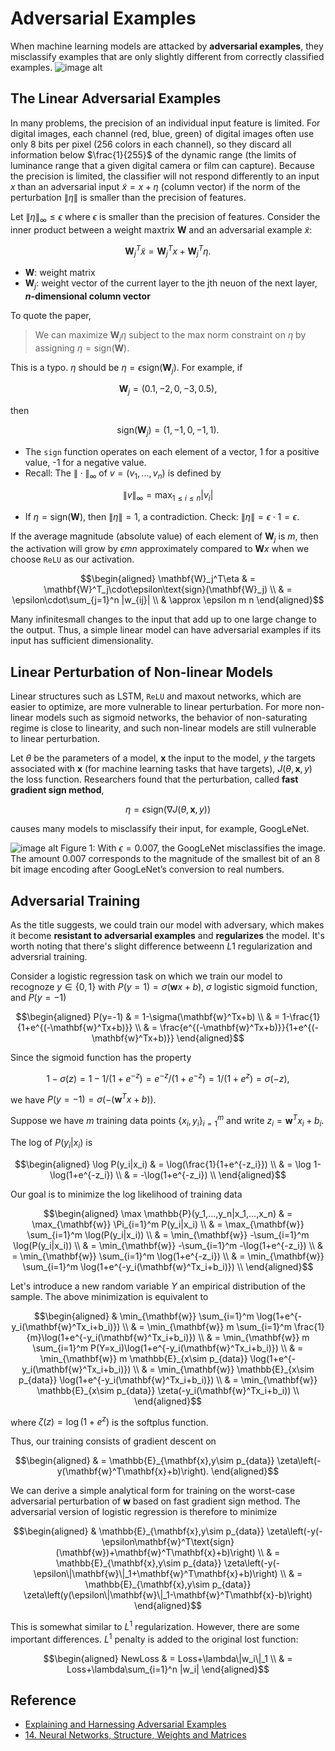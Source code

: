 # Adversarial Examples
When machine learning models are attacked by **adversarial examples**, they misclassify examples that are only slightly different from correctly classified examples. 
![image alt](https://github.com/levi0206/ML-group-github/blob/0f7eda42f618ef8854663d61ca506862cdc57870/image/panda%20gibbon.png)

## The Linear Adversarial Examples
In many problems, the precision of an individual input feature is limited. For digital images, each channel (red, blue, green) of digital images often use only 8 bits per pixel (256 colors in each channel), so they discard all information below $`\frac{1}{255}`$ of the dynamic range (the limits of luminance range that a given digital camera or film can capture). Because the precision is limited, the classifier will not respond differently to an input $x$ than an adversarial input $\tilde{x}=x+\eta$ (column vector) if the norm of the perturbation $`\| \eta\|`$ is smaller than the precision of features. 

Let $`\|\eta\|_{\infty}\leq\epsilon`$ where $`\epsilon`$ is smaller than the precision of features. Consider the inner product between a weight maxtrix $\mathbf{W}$ and an adversarial example $`\tilde{x}`$:
```math
\mathbf{W}^T_j\tilde{x}=\mathbf{W}^T_j x+\mathbf{W}_j^T\eta.
```
- $\mathbf{W}$: weight matrix
- $\mathbf{W}_j$: weight vector of the current layer to the jth neuon of the next layer, **$n$-dimensional column vector**
  
To quote the paper,
> We can maximize $`\mathbf{W}_j\eta`$ subject to the max norm constraint on $\eta$ by assigning $`\eta=\text{sign}(\mathbf{W})`$.

This is a typo. $\eta$ should be $`\eta=\epsilon\text{sign}(\mathbf{W}_j)`$. For example, if
```math
\mathbf{W}_j=(0.1,-2,0,-3,0.5),
```
then
```math
\text{sign}(\mathbf{W}_j)=(1,-1,0,-1,1).
```
- The `sign` function operates on each element of a vector, 1 for a positive value, -1 for a negative value.
- Recall: The $`\|\cdot\|_{\infty}`$ of $v=(v_1,...,v_n)$ is defined by
```math
\|v\|_{\infty}=\max_{1\leq i\leq n} |v_i|
```
- If $`\eta=\text{sign}(\mathbf{W})`$, then $`\|\eta\|=1`$, a contradiction.
Check: $`\|\eta\|=\epsilon\cdot 1=\epsilon`$.

If the average magnitude (absolute value) of each element of $`\mathbf{W}_j`$ is $m$, then the activation will grow by $\epsilon m n$ approximately compared to $`\mathbf{W} x`$ when we choose `ReLU` as our activation. 
```math
\begin{aligned}
\mathbf{W}_j^T\eta & = \mathbf{W}^T_j\cdot\epsilon\text{sign}(\mathbf{W}_j) \\
                 & = \epsilon\cdot\sum_{j=1}^n |w_{ij}| \\
                 & \approx \epsilon m n
\end{aligned}
```
Many infinitesmall changes to the input that add up to one large change to the output. Thus, a simple linear model can have adversarial examples if its input has sufficient dimensionality.

## Linear Perturbation of Non-linear Models
Linear structures such as LSTM, `ReLU` and maxout networks, which are easier to optimize, are more vulnerable to linear perturbation. For more non-linear models such as sigmoid networks, the behavior of non-saturating regime is close to linearity, and such non-linear models are still vulnerable to linear perturbation.

Let $\theta$ be the parameters of a model, $\mathbf{x}$ the input to the model, $y$ the targets associated with $\mathbf{x}$ (for machine learning tasks that have targets), $`J(\theta,\mathbf{x},y)`$ the loss function. Researchers found that the perturbation, called **fast gradient sign method**, 
```math
\eta=\epsilon\text{sign}(\nabla J(\theta,\mathbf{x},y))
```
causes many models to misclassify their input, for example, GoogLeNet.  

![image alt](https://github.com/levi0206/ML-group-github/blob/aaaeff18338dea0514f6e8fd90715a426ada979e/image/panda%20gibbon%20example.png)
Figure 1: With $`\epsilon=0.007`$, the GoogLeNet misclassifies the image. The amount 0.007 corresponds to the magnitude of the smallest bit of an 8 bit image encoding after GoogLeNet’s conversion to real numbers.

## Adversarial Training 
As the title suggests, we could train our model with adversary, which makes it become **resistant to adversarial examples** and **regularizes** the model. It's worth noting that there's slight difference betweenn $L1$ regularization and adversrial training. 

Consider a logistic regression task on which we train our model to recognoze $`y\in\{0,1\}`$ with $`P(y=1)=\sigma(\mathbf{w}x+b)`$, $\sigma$ logistic sigmoid function, and $`P(y=-1)`$ 
```math
\begin{aligned}
P(y=-1) & = 1-\sigma(\mathbf{w}^Tx+b) \\
        & = 1-\frac{1}{1+e^{(-\mathbf{w}^Tx+b)}} \\
        & = \frac{e^{(-\mathbf{w}^Tx+b)}}{1+e^{(-\mathbf{w}^Tx+b)}}
\end{aligned}
```
Since the sigmoid function has the property
```math
1-\sigma(z)=1-1/(1+e^{-z})=e^{-z}/(1+e^{-z})=1/(1+e^z)=\sigma(-z),
```
we have $`P(y=-1)=\sigma(-(\mathbf{w}^Tx+b))`$. 

Suppose we have $m$ training data points $`\{x_i,y_i\}_{i=1}^m`$ and write $`z_i=\mathbf{w}^Tx_i+b_i`$. 

The log of $`P(y_i|x_i)`$ is
```math
\begin{aligned}
\log P(y_i|x_i) & = \log(\frac{1}{1+e^{-z_i}}) \\
                & = \log 1-\log(1+e^{-z_i}) \\ 
                & = -\log(1+e^{-z_i}) \\
\end{aligned}
```

Our goal is to minimize the log likelihood of training data 
```math
\begin{aligned}
\max \mathbb{P}(y_1,...,y_n|x_1,...,x_n) & = \max_{\mathbf{w}} \Pi_{i=1}^m P(y_i|x_i) \\
                                         & = \max_{\mathbf{w}} \sum_{i=1}^m \log(P(y_i|x_i)) \\
                                         & = \min_{\mathbf{w}} -\sum_{i=1}^m \log(P(y_i|x_i)) \\
                                         & = \min_{\mathbf{w}} -\sum_{i=1}^m -\log(1+e^{-z_i}) \\
                                         & = \min_{\mathbf{w}} \sum_{i=1}^m \log(1+e^{-z_i}) \\
                                         & = \min_{\mathbf{w}} \sum_{i=1}^m \log(1+e^{-y_i(\mathbf{w}^Tx_i+b_i)}) \\ 
\end{aligned}
```
Let's introduce a new random variable $Y$ an empirical distribution of the sample. The above minimization is equivalent to
```math
\begin{aligned}
& \min_{\mathbf{w}} \sum_{i=1}^m \log(1+e^{-y_i(\mathbf{w}^Tx_i+b_i)}) \\
& = \min_{\mathbf{w}} m \sum_{i=1}^m \frac{1}{m}\log(1+e^{-y_i(\mathbf{w}^Tx_i+b_i)}) \\
& = \min_{\mathbf{w}} m \sum_{i=1}^m P(Y=x_i)\log(1+e^{-y_i(\mathbf{w}^Tx_i+b_i)}) \\
& = \min_{\mathbf{w}} m \mathbb{E}_{x\sim p_{data}} \log(1+e^{-y_i(\mathbf{w}^Tx_i+b_i)}) \\
& = \min_{\mathbf{w}} \mathbb{E}_{x\sim p_{data}} \log(1+e^{-y_i(\mathbf{w}^Tx_i+b_i)}) \\
& = \min_{\mathbf{w}} \mathbb{E}_{x\sim p_{data}} \zeta(-y_i(\mathbf{w}^Tx_i+b_i)) \\
\end{aligned}
```
where $`\zeta(z)=\log(1+e^z)`$ is the softplus function.

Thus, our training consists of gradient descent on 
```math
\begin{aligned}
& = \mathbb{E}_{\mathbf{x},y\sim p_{data}} \zeta\left(-y(\mathbf{w}^T\mathbf{x}+b)\right). 
\end{aligned}
```
We can derive a simple analytical form for training on the worst-case adversarial perturbation of $\mathbf{w}$ based on fast gradient sign method. The adversarial version of logistic regression is therefore to minimize
```math
\begin{aligned}
& \mathbb{E}_{\mathbf{x},y\sim p_{data}} \zeta\left(-y(-\epsilon\mathbf{w}^T\text{sign}(\mathbf{w})+\mathbf{w}^T\mathbf{x}+b)\right) \\
& = \mathbb{E}_{\mathbf{x},y\sim p_{data}} \zeta\left(-y(-\epsilon\|\mathbf{w}\|_1+\mathbf{w}^T\mathbf{x}+b)\right) \\
& = \mathbb{E}_{\mathbf{x},y\sim p_{data}} \zeta\left(y(\epsilon\|\mathbf{w}\|_1-\mathbf{w}^T\mathbf{x}-b)\right)
\end{aligned}
```
This is somewhat similar to $L^1$ regularization. However, there are some important differences.
$L^1$ penalty is added to the original lost function:
```math
\begin{aligned}
NewLoss & = Loss+\lambda\|w_i\|_1 \\
        & = Loss+\lambda\sum_{i=1}^n |w_i|
\end{aligned}
```

## Reference
- [Explaining and Harnessing Adversarial Examples](https://arxiv.org/abs/1412.6572)
- [14. Neural Networks, Structure, Weights and Matrices](https://python-course.eu/machine-learning/neural-networks-structure-weights-and-matrices.php)

  

